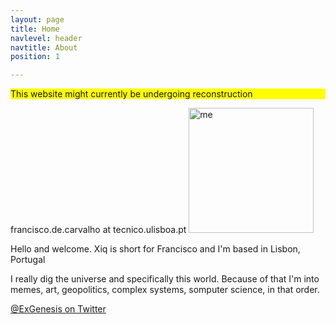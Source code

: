 ```yaml
---
layout: page
title: Home
navlevel: header
navtitle: About
position: 1

---
```

<p style="background-color:yellow">This website might currently be undergoing reconstruction</p>

francisco.de.carvalho at tecnico.ulisboa.pt
<img src="{{ site.url }}/assets/img/xiqpic.jpg" alt="me" width="200"/>

Hello and welcome. Xiq is short for Francisco and I'm based in Lisbon, Portugal

I really dig the universe and specifically this world. Because of that I'm into memes, art, geopolitics, complex systems, somputer science, in that order.

[@ExGenesis on Twitter](https://twitter.com/home)
